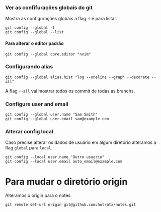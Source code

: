 ### Ver as confifurações globais do git 
Mostra as configurações globais a flag -l é para listar.

    git config --global -l
    git config --global --list

#### Para alterar o editor padrão 

    git config --global core.editor "nvim"


### Configurando alias

    git config --global alias.hist "log --oneline --graph --decorate --all"

A flag `--all` vai mostrar todos os commit de todas as branchs.

### Configure user and email

    git config --global user.name "Sam Smith"
    git config --global user.email sam@example.com

###  Alterar config local
Caso precise alterar os dados de usuário em algum diretório alteramos a flag 
`global` para `local`.

    git config --local user.name "Outro usuario"
    git config --local user.email outo_email@example.com

# Para mudar o diretório origin
Alteramos o origin para o notes

    git remote set-url origin git@github.com:hotratx/notes.git

